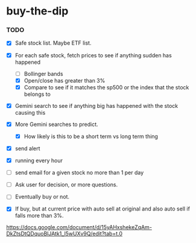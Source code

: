 # buy-the-dip

### TODO


- [x] Safe stock list. Maybe ETF list.   

- [x] For each safe stock, fetch prices to see if anything sudden has happened
  - [ ] Bollinger bands
  - [x]  Open/close has greater than 3%
  - [x] Compare to see if it matches the sp500 or the index that the stock belongs to
- [x] Gemini search to see if anything big has happened with the stock causing this  
- [x] More Gemini searches to predict.  
  - [x] How likely is this to be a short term vs long term thing 
- [x] send alert
- [x] running every hour
- [ ] send email for a given stock no more than 1 per day
- [ ] Ask user for decision, or more questions.
- [ ] Eventually buy or not. 
- [x] If buy, but at current price with auto sell at original and also auto sell if falls more than 3%. 


https://docs.google.com/document/d/15yAHxshekeZqAm-DkZtsDtQDquoBlJAtk1_l5wUXv9Q/edit?tab=t.0